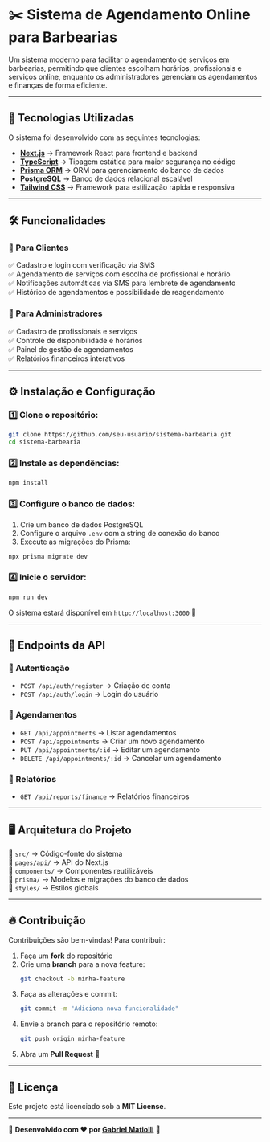 # ✂️ **Sistema de Agendamento Online para Barbearias**  

Um sistema moderno para facilitar o agendamento de serviços em barbearias, permitindo que clientes escolham horários, profissionais e serviços online, enquanto os administradores gerenciam os agendamentos e finanças de forma eficiente.  

---

## 🚀 **Tecnologias Utilizadas**  

O sistema foi desenvolvido com as seguintes tecnologias:  

- **[Next.js](https://nextjs.org/)** → Framework React para frontend e backend  
- **[TypeScript](https://www.typescriptlang.org/)** → Tipagem estática para maior segurança no código  
- **[Prisma ORM](https://www.prisma.io/)** → ORM para gerenciamento do banco de dados  
- **[PostgreSQL](https://www.postgresql.org/)** → Banco de dados relacional escalável  
- **[Tailwind CSS](https://tailwindcss.com/)** → Framework para estilização rápida e responsiva  

---

## 🛠 **Funcionalidades**  

### **📌 Para Clientes**  
✅ Cadastro e login com verificação via SMS  
✅ Agendamento de serviços com escolha de profissional e horário  
✅ Notificações automáticas via SMS para lembrete de agendamento  
✅ Histórico de agendamentos e possibilidade de reagendamento  

### **📌 Para Administradores**  
✅ Cadastro de profissionais e serviços  
✅ Controle de disponibilidade e horários  
✅ Painel de gestão de agendamentos  
✅ Relatórios financeiros interativos  

---

## ⚙️ **Instalação e Configuração**  

### **1️⃣ Clone o repositório:**  
```bash
git clone https://github.com/seu-usuario/sistema-barbearia.git
cd sistema-barbearia
```

### **2️⃣ Instale as dependências:**  
```bash
npm install
```

### **3️⃣ Configure o banco de dados:**  
1. Crie um banco de dados PostgreSQL  
2. Configure o arquivo `.env` com a string de conexão do banco  
3. Execute as migrações do Prisma:  
```bash
npx prisma migrate dev
```

### **4️⃣ Inicie o servidor:**  
```bash
npm run dev
```

O sistema estará disponível em `http://localhost:3000` 🚀  

---

## 📌 **Endpoints da API**  

### **📍 Autenticação**  
- `POST /api/auth/register` → Criação de conta  
- `POST /api/auth/login` → Login do usuário  

### **📍 Agendamentos**  
- `GET /api/appointments` → Listar agendamentos  
- `POST /api/appointments` → Criar um novo agendamento  
- `PUT /api/appointments/:id` → Editar um agendamento  
- `DELETE /api/appointments/:id` → Cancelar um agendamento  

### **📍 Relatórios**  
- `GET /api/reports/finance` → Relatórios financeiros  

---

## 🖥 **Arquitetura do Projeto**  

📁 `src/` → Código-fonte do sistema  
📂 `pages/api/` → API do Next.js  
📂 `components/` → Componentes reutilizáveis  
📂 `prisma/` → Modelos e migrações do banco de dados  
📂 `styles/` → Estilos globais  

---

## 🔥 **Contribuição**  

Contribuições são bem-vindas! Para contribuir:  

1. Faça um **fork** do repositório  
2. Crie uma **branch** para a nova feature:  
   ```bash
   git checkout -b minha-feature
   ```
3. Faça as alterações e commit:  
   ```bash
   git commit -m "Adiciona nova funcionalidade"
   ```
4. Envie a branch para o repositório remoto:  
   ```bash
   git push origin minha-feature
   ```
5. Abra um **Pull Request** 🚀  

---

## 📄 **Licença**  

Este projeto está licenciado sob a **MIT License**.  

---

📌 **Desenvolvido com ❤️ por [Gabriel Matiolli](https://github.com/gabrielmatiolli)** 🚀
